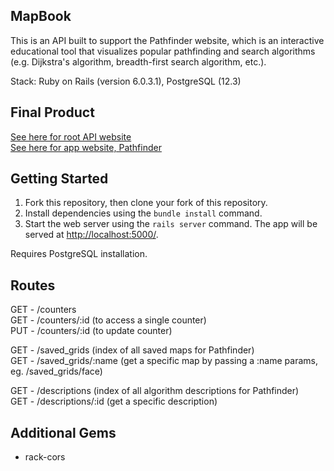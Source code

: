 ## MapBook

This is an API built to support the Pathfinder website, which is an interactive educational tool that visualizes popular pathfinding and search algorithms (e.g. Dijkstra's algorithm, breadth-first search algorithm, etc.). 

Stack:
Ruby on Rails (version 6.0.3.1), PostgreSQL (12.3)

## Final Product

[See here for root API website](https://evening-citadel-63039.herokuapp.com/)  
[See here for app website, Pathfinder](https://react-pathfinder.herokuapp.com/)

## Getting Started
  

1. Fork this repository, then clone your fork of this repository.
2. Install dependencies using the `bundle install` command.
3. Start the web server using the `rails server` command. The app will be served at <http://localhost:5000/>.  
  
Requires PostgreSQL installation.

## Routes

GET - /counters  
GET - /counters/:id (to access a single counter)  
PUT - /counters/:id (to update counter)

GET - /saved_grids (index of all saved maps for Pathfinder)  
GET - /saved_grids/:name (get a specific map by passing a :name params, eg. /saved_grids/face)

GET - /descriptions (index of all algorithm descriptions for Pathfinder)  
GET - /descriptions/:id (get a specific description)

## Additional Gems

- rack-cors